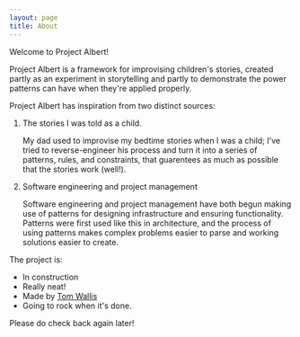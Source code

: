 ```yaml
---
layout: page
title: About
---
```


Welcome to Project Albert! 

Project Albert is a framework for improvising children's stories, created partly as an experiment in storytelling and partly to demonstrate the power patterns can have when they're applied properly. 

Project Albert has inspiration from two distinct sources: 

1. The stories I was told as a child. 

    My dad used to improvise my bedtime stories when I was a child; I've tried to reverse-engineer his process and turn it into a series of patterns, rules, and constraints, that guarentees as much as possible that the stories work (well!). 

2. Software engineering and project management

    Software engineering and project management have both begun making use of patterns for designing infrastructure and ensuring functionality. Patterns were first used like this in architecture, and the process of using patterns makes complex problems easier to parse and working solutions easier to create. 

The project is:

* In construction
* Really neat!
* Made by [Tom Wallis](http://blog.tomwallis.net)
* Going to rock when it's done. 

Please do check back again later!